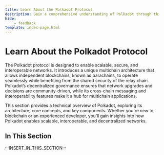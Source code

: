```yaml
---
title: Learn About the Polkadot Protocol
description: Gain a comprehensive understanding of Polkadot through this technical overview, exploring its architecture, fundamental concepts, and essential components.
hide: 
    - feedback
template: index-page.html
---
```


# Learn About the Polkadot Protocol

The Polkadot protocol is designed to enable scalable, secure, and interoperable networks. It introduces a unique multichain architecture that allows independent blockchains, known as parachains, to operate seamlessly while benefiting from the shared security of the relay chain. Polkadot’s decentralized governance ensures that network upgrades and decisions are community-driven, while its cross-chain messaging and interoperability features make it a hub for multichain applications.

This section provides a technical overview of Polkadot, exploring its architecture, core concepts, and key components. Whether you're new to blockchain or an experienced developer, you'll gain insights into how Polkadot enables scalable, interoperable, and decentralized networks.

## In This Section

:::INSERT_IN_THIS_SECTION:::
